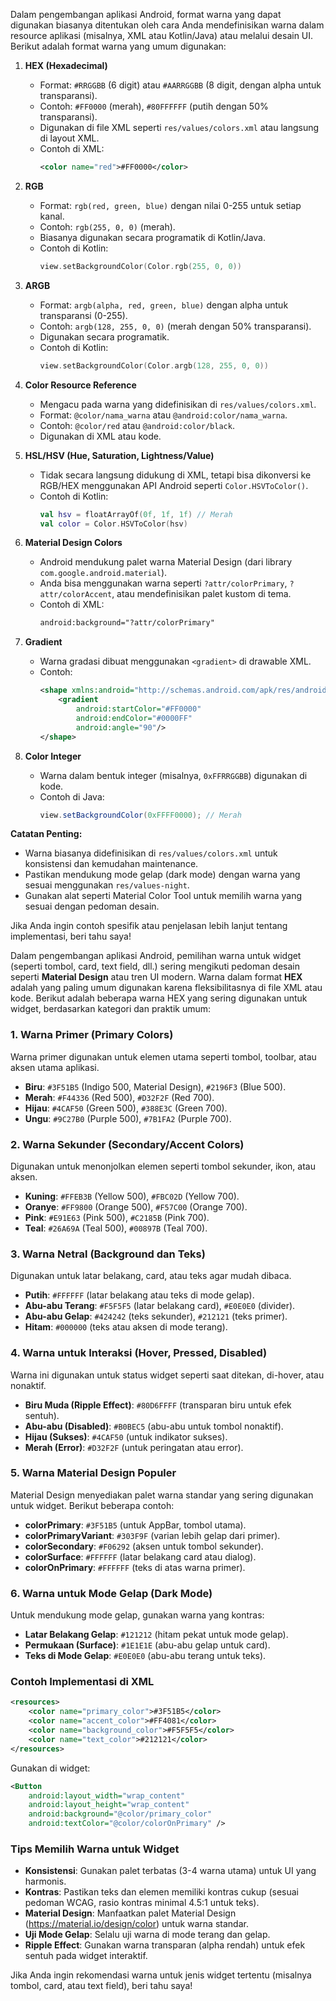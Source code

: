 Dalam pengembangan aplikasi Android, format warna yang dapat digunakan biasanya ditentukan oleh cara Anda mendefinisikan warna dalam resource aplikasi (misalnya, XML atau Kotlin/Java) atau melalui desain UI. Berikut adalah format warna yang umum digunakan:

1. **HEX (Hexadecimal)**  
   - Format: `#RRGGBB` (6 digit) atau `#AARRGGBB` (8 digit, dengan alpha untuk transparansi).  
   - Contoh: `#FF0000` (merah), `#80FFFFFF` (putih dengan 50% transparansi).  
   - Digunakan di file XML seperti `res/values/colors.xml` atau langsung di layout XML.  
   - Contoh di XML:
     ```xml
     <color name="red">#FF0000</color>
     ```

2. **RGB**  
   - Format: `rgb(red, green, blue)` dengan nilai 0-255 untuk setiap kanal.  
   - Contoh: `rgb(255, 0, 0)` (merah).  
   - Biasanya digunakan secara programatik di Kotlin/Java.  
   - Contoh di Kotlin:
     ```kotlin
     view.setBackgroundColor(Color.rgb(255, 0, 0))
     ```

3. **ARGB**  
   - Format: `argb(alpha, red, green, blue)` dengan alpha untuk transparansi (0-255).  
   - Contoh: `argb(128, 255, 0, 0)` (merah dengan 50% transparansi).  
   - Digunakan secara programatik.  
   - Contoh di Kotlin:
     ```kotlin
     view.setBackgroundColor(Color.argb(128, 255, 0, 0))
     ```

4. **Color Resource Reference**  
   - Mengacu pada warna yang didefinisikan di `res/values/colors.xml`.  
   - Format: `@color/nama_warna` atau `@android:color/nama_warna`.  
   - Contoh: `@color/red` atau `@android:color/black`.  
   - Digunakan di XML atau kode.

5. **HSL/HSV (Hue, Saturation, Lightness/Value)**  
   - Tidak secara langsung didukung di XML, tetapi bisa dikonversi ke RGB/HEX menggunakan API Android seperti `Color.HSVToColor()`.  
   - Contoh di Kotlin:
     ```kotlin
     val hsv = floatArrayOf(0f, 1f, 1f) // Merah
     val color = Color.HSVToColor(hsv)
     ```

6. **Material Design Colors**  
   - Android mendukung palet warna Material Design (dari library `com.google.android.material`).  
   - Anda bisa menggunakan warna seperti `?attr/colorPrimary`, `?attr/colorAccent`, atau mendefinisikan palet kustom di tema.  
   - Contoh di XML:
     ```xml
     android:background="?attr/colorPrimary"
     ```

7. **Gradient**  
   - Warna gradasi dibuat menggunakan `<gradient>` di drawable XML.  
   - Contoh:
     ```xml
     <shape xmlns:android="http://schemas.android.com/apk/res/android">
         <gradient
             android:startColor="#FF0000"
             android:endColor="#0000FF"
             android:angle="90"/>
     </shape>
     ```

8. **Color Integer**  
   - Warna dalam bentuk integer (misalnya, `0xFFRRGGBB`) digunakan di kode.  
   - Contoh di Java:
     ```java
     view.setBackgroundColor(0xFFFF0000); // Merah
     ```

**Catatan Penting:**
- Warna biasanya didefinisikan di `res/values/colors.xml` untuk konsistensi dan kemudahan maintenance.
- Pastikan mendukung mode gelap (dark mode) dengan warna yang sesuai menggunakan `res/values-night`.
- Gunakan alat seperti Material Color Tool untuk memilih warna yang sesuai dengan pedoman desain.

Jika Anda ingin contoh spesifik atau penjelasan lebih lanjut tentang implementasi, beri tahu saya!

Dalam pengembangan aplikasi Android, pemilihan warna untuk widget (seperti tombol, card, text field, dll.) sering mengikuti pedoman desain seperti **Material Design** atau tren UI modern. Warna dalam format **HEX** adalah yang paling umum digunakan karena fleksibilitasnya di file XML atau kode. Berikut adalah beberapa warna HEX yang sering digunakan untuk widget, berdasarkan kategori dan praktik umum:

### 1. **Warna Primer (Primary Colors)**
Warna primer digunakan untuk elemen utama seperti tombol, toolbar, atau aksen utama aplikasi.
- **Biru**: `#3F51B5` (Indigo 500, Material Design), `#2196F3` (Blue 500).
- **Merah**: `#F44336` (Red 500), `#D32F2F` (Red 700).
- **Hijau**: `#4CAF50` (Green 500), `#388E3C` (Green 700).
- **Ungu**: `#9C27B0` (Purple 500), `#7B1FA2` (Purple 700).

### 2. **Warna Sekunder (Secondary/Accent Colors)**
Digunakan untuk menonjolkan elemen seperti tombol sekunder, ikon, atau aksen.
- **Kuning**: `#FFEB3B` (Yellow 500), `#FBC02D` (Yellow 700).
- **Oranye**: `#FF9800` (Orange 500), `#F57C00` (Orange 700).
- **Pink**: `#E91E63` (Pink 500), `#C2185B` (Pink 700).
- **Teal**: `#26A69A` (Teal 500), `#00897B` (Teal 700).

### 3. **Warna Netral (Background dan Teks)**
Digunakan untuk latar belakang, card, atau teks agar mudah dibaca.
- **Putih**: `#FFFFFF` (latar belakang atau teks di mode gelap).
- **Abu-abu Terang**: `#F5F5F5` (latar belakang card), `#E0E0E0` (divider).
- **Abu-abu Gelap**: `#424242` (teks sekunder), `#212121` (teks primer).
- **Hitam**: `#000000` (teks atau aksen di mode terang).

### 4. **Warna untuk Interaksi (Hover, Pressed, Disabled)**
Warna ini digunakan untuk status widget seperti saat ditekan, di-hover, atau nonaktif.
- **Biru Muda (Ripple Effect)**: `#80D6FFFF` (transparan biru untuk efek sentuh).
- **Abu-abu (Disabled)**: `#B0BEC5` (abu-abu untuk tombol nonaktif).
- **Hijau (Sukses)**: `#4CAF50` (untuk indikator sukses).
- **Merah (Error)**: `#D32F2F` (untuk peringatan atau error).

### 5. **Warna Material Design Populer**
Material Design menyediakan palet warna standar yang sering digunakan untuk widget. Berikut beberapa contoh:
- **colorPrimary**: `#3F51B5` (untuk AppBar, tombol utama).
- **colorPrimaryVariant**: `#303F9F` (varian lebih gelap dari primer).
- **colorSecondary**: `#F06292` (aksen untuk tombol sekunder).
- **colorSurface**: `#FFFFFF` (latar belakang card atau dialog).
- **colorOnPrimary**: `#FFFFFF` (teks di atas warna primer).

### 6. **Warna untuk Mode Gelap (Dark Mode)**
Untuk mendukung mode gelap, gunakan warna yang kontras:
- **Latar Belakang Gelap**: `#121212` (hitam pekat untuk mode gelap).
- **Permukaan (Surface)**: `#1E1E1E` (abu-abu gelap untuk card).
- **Teks di Mode Gelap**: `#E0E0E0` (abu-abu terang untuk teks).

### Contoh Implementasi di XML
```xml
<resources>
    <color name="primary_color">#3F51B5</color>
    <color name="accent_color">#FF4081</color>
    <color name="background_color">#F5F5F5</color>
    <color name="text_color">#212121</color>
</resources>
```
Gunakan di widget:
```xml
<Button
    android:layout_width="wrap_content"
    android:layout_height="wrap_content"
    android:background="@color/primary_color"
    android:textColor="@color/colorOnPrimary" />
```

### Tips Memilih Warna untuk Widget
- **Konsistensi**: Gunakan palet terbatas (3-4 warna utama) untuk UI yang harmonis.
- **Kontras**: Pastikan teks dan elemen memiliki kontras cukup (sesuai pedoman WCAG, rasio kontras minimal 4.5:1 untuk teks).
- **Material Design**: Manfaatkan palet Material Design (https://material.io/design/color) untuk warna standar.
- **Uji Mode Gelap**: Selalu uji warna di mode terang dan gelap.
- **Ripple Effect**: Gunakan warna transparan (alpha rendah) untuk efek sentuh pada widget interaktif.

Jika Anda ingin rekomendasi warna untuk jenis widget tertentu (misalnya tombol, card, atau text field), beri tahu saya!